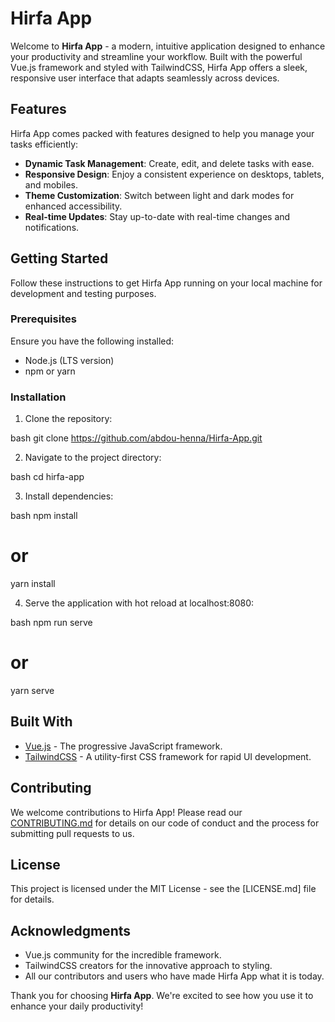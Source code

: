 # Hirfa App

Welcome to **Hirfa App** - a modern, intuitive application designed to enhance your productivity and streamline your workflow. Built with the powerful Vue.js framework and styled with TailwindCSS, Hirfa App offers a sleek, responsive user interface that adapts seamlessly across devices.

## Features

Hirfa App comes packed with features designed to help you manage your tasks efficiently:

- **Dynamic Task Management**: Create, edit, and delete tasks with ease.
- **Responsive Design**: Enjoy a consistent experience on desktops, tablets, and mobiles.
- **Theme Customization**: Switch between light and dark modes for enhanced accessibility.
- **Real-time Updates**: Stay up-to-date with real-time changes and notifications.

## Getting Started

Follow these instructions to get Hirfa App running on your local machine for development and testing purposes.

### Prerequisites

Ensure you have the following installed:

- Node.js (LTS version)
- npm or yarn

### Installation

1. Clone the repository:

bash
git clone https://github.com/abdou-henna/Hirfa-App.git

2. Navigate to the project directory:

bash
cd hirfa-app

3. Install dependencies:

bash
npm install
# or
yarn install

4. Serve the application with hot reload at localhost:8080:

bash
npm run serve
# or
yarn serve

## Built With

- [Vue.js](https://vuejs.org/) - The progressive JavaScript framework.
- [TailwindCSS](https://tailwindcss.com/) - A utility-first CSS framework for rapid UI development.

## Contributing

We welcome contributions to Hirfa App! Please read our [CONTRIBUTING.md](CONTRIBUTING_LINK) for details on our code of conduct and the process for submitting pull requests to us.

## License

This project is licensed under the MIT License - see the [LICENSE.md] file for details.

## Acknowledgments

- Vue.js community for the incredible framework.
- TailwindCSS creators for the innovative approach to styling.
- All our contributors and users who have made Hirfa App what it is today.

Thank you for choosing **Hirfa App**. We're excited to see how you use it to enhance your daily productivity!
